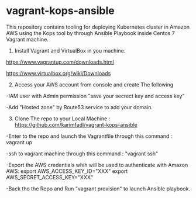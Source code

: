 # vagrant-kops-ansible

This repository contains tooling for deploying Kubernetes cluster in Amazon AWS using the Kops tool by through Ansible Playbook inside Centos 7 Vagrant machine.


1. Install Vagrant and VirtualBox in you machine.

https://www.vagrantup.com/downloads.html

https://www.virtualbox.org/wiki/Downloads


2. Access your AWS account from console and create The following 

-IAM user with Admin permission "save your secrect key and access key"

-Add "Hosted zone" by Route53 service to add your domain.



3. Clone The repo to  your Local Machine : https://github.com/karimfadl/vagrant-kops-ansible 

-Enter to the repo and launch the Vagrantfile through this command : vagrant up

-ssh to vagrant machine through this command : "vagrant ssh" 

-Export the AWS credentials whih will be used to authenticate with Amazon AWS:
export AWS_ACCESS_KEY_ID="XXX"
export AWS_SECRET_ACCESS_KEY="XXX"

-Back tho the Repo and Run "vagrant provision" to launch Ansible playbook.
